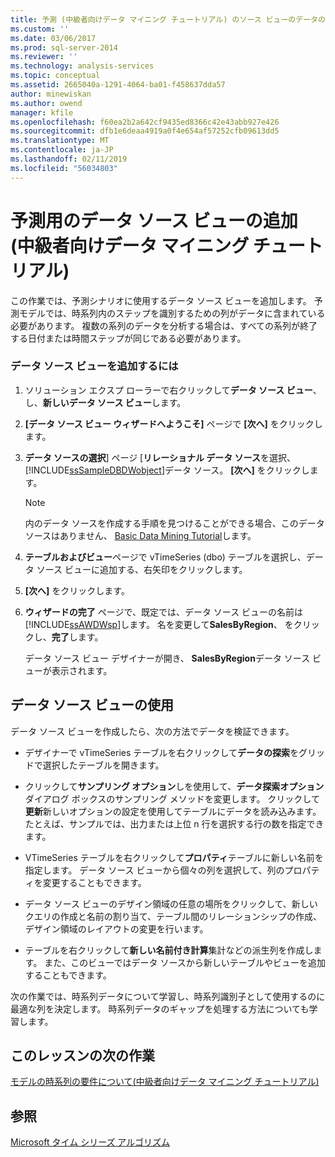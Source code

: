 ```yaml
---
title: 予測 (中級者向けデータ マイニング チュートリアル) のソース ビューのデータの追加 |Microsoft Docs
ms.custom: ''
ms.date: 03/06/2017
ms.prod: sql-server-2014
ms.reviewer: ''
ms.technology: analysis-services
ms.topic: conceptual
ms.assetid: 2665040a-1291-4064-ba01-f458637dda57
author: minewiskan
ms.author: owend
manager: kfile
ms.openlocfilehash: f60ea2b2a642cf9435ed8366c42e43abb927e426
ms.sourcegitcommit: dfb1e6deaa4919a0f4e654af57252cfb09613dd5
ms.translationtype: MT
ms.contentlocale: ja-JP
ms.lasthandoff: 02/11/2019
ms.locfileid: "56034803"
---
```

# <a name="adding-a-data-source-view-for-forecasting-intermediate-data-mining-tutorial"></a>予測用のデータ ソース ビューの追加 (中級者向けデータ マイニング チュートリアル)
  この作業では、予測シナリオに使用するデータ ソース ビューを追加します。 予測モデルでは、時系列内のステップを識別するための列がデータに含まれている必要があります。 複数の系列のデータを分析する場合は、すべての系列が終了する日付または時間ステップが同じである必要があります。  
  
### <a name="to-add-a-data-source-view"></a>データ ソース ビューを追加するには  
  
1.  ソリューション エクスプ ローラーで右クリックして**データ ソース ビュー**、し、**新しいデータ ソース ビュー**します。  
  
2.  **[データ ソース ビュー ウィザードへようこそ]** ページで **[次へ]** をクリックします。  
  
3.  **データ ソースの選択**] ページ [**リレーショナル データ ソース**を選択、[!INCLUDE[ssSampleDBDWobject](../includes/sssampledbdwobject-md.md)]データ ソース。 **[次へ]** をクリックします。  
  
    > [!NOTE]  
    >  内のデータ ソースを作成する手順を見つけることができる場合、このデータ ソースはありません、 [Basic Data Mining Tutorial](../../2014/tutorials/basic-data-mining-tutorial.md)します。  
  
4.  **テーブルおよびビュー**ページで vTimeSeries (dbo) テーブルを選択し、データ ソース ビューに追加する、右矢印をクリックします。  
  
5.  **[次へ]** をクリックします。  
  
6.  **ウィザードの完了** ページで、既定では、データ ソース ビューの名前は[!INCLUDE[ssAWDWsp](../includes/ssawdwsp-md.md)]します。 名を変更して**SalesByRegion**、 をクリックし、**完了**します。  
  
     データ ソース ビュー デザイナーが開き、 **SalesByRegion**データ ソース ビューが表示されます。  
  
## <a name="working-with-the-data-source-view"></a>データ ソース ビューの使用  
 データ ソース ビューを作成したら、次の方法でデータを検証できます。  
  
-   デザイナーで vTimeSeries テーブルを右クリックして**データの探索**をグリッドで選択したテーブルを開きます。  
  
-   クリックして**サンプリング オプション**しを使用して、**データ探索オプション**ダイアログ ボックスのサンプリング メソッドを変更します。 クリックして**更新**新しいオプションの設定を使用してテーブルにデータを読み込みます。 たとえば、サンプルでは、出力または上位 n 行を選択する行の数を指定できます。  
  
-   VTimeSeries テーブルを右クリックして**プロパティ**テーブルに新しい名前を指定します。 データ ソース ビューから個々の列を選択して、列のプロパティを変更することもできます。  
  
-   データ ソース ビューのデザイン領域の任意の場所をクリックして、新しいクエリの作成と名前の割り当て、テーブル間のリレーションシップの作成、デザイン領域のレイアウトの変更を行います。  
  
-   テーブルを右クリックして**新しい名前付き計算**集計などの派生列を作成します。 また、このビューではデータ ソースから新しいテーブルやビューを追加することもできます。  
  
 次の作業では、時系列データについて学習し、時系列識別子として使用するのに最適な列を決定します。 時系列データのギャップを処理する方法についても学習します。  
  
## <a name="next-task-in-lesson"></a>このレッスンの次の作業  
 [モデルの時系列の要件について&#40;中級者向けデータ マイニング チュートリアル&#41;](../../2014/tutorials/time-series-model-requirements-intermediate-data-mining-tutorial.md)  
  
## <a name="see-also"></a>参照  
 [Microsoft タイム シリーズ アルゴリズム](../../2014/analysis-services/data-mining/microsoft-time-series-algorithm.md)  
  
  
